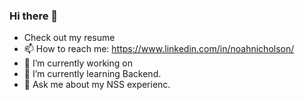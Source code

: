 ### Hi there 👋
- Check out my resume  
- 📫 How to reach me: https://www.linkedin.com/in/noahnicholson/
- 🔭 I’m currently working on 
- 🌱 I’m currently learning Backend.    
- 💬 Ask me about my NSS experienc.  
        
<!--
**NoahNicholson/noahnicholson** is a ✨ _special_ ✨ repository because its `README.md` (this file) appears on your GitHub profile.

Here are some ideas to get you started:

- 🔭 I’m currently working on ...
- 🌱 I’m currently learning ...
- 👯 I’m looking to collaborate on ...
- 🤔 I’m looking for help with ...
- 💬 Ask me about ...
- 📫 How to reach me: ...
- 😄 Pronouns: ...
- ⚡ Fun fact: ...
-->
